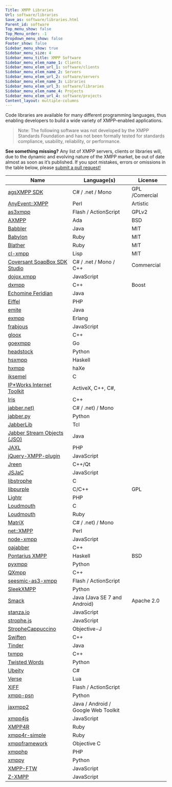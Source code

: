 ```yaml
---
Title: XMPP Libraries
Url: software/libraries
Save_as: software/libraries.html
Parent_id: software
Top_menu_show: false
Top_Menu_order: -1
Dropdown_menu_show: false
Footer_show: false
Sidebar_menu_show: true
Sidebar_menu_size: 4
Sidebar_menu_title: XMPP Software
Sidebar_menu_elem_name_1: Clients
Sidebar_menu_elem_url_1: software/clients
Sidebar_menu_elem_name_2: Servers
Sidebar_menu_elem_url_2: software/servers
Sidebar_menu_elem_name_3: Libraries
Sidebar_menu_elem_url_3: software/libraries
Sidebar_menu_elem_name_4: Projects
Sidebar_menu_elem_url_4: software/projects
Content_layout: multiple-columns
---
```


Code libraries are available for many different programming languages, thus enabling developers to build a wide variety of XMPP-enabled applications.

> Note: The following software was not developed by the XMPP Standards Foundation and has not been formally tested for standards compliance, usability, reliability, or performance.

__See something missing?__ Any list of XMPP servers, clients or libraries will, due to the dynamic and evolving nature of the XMPP market, be out of date almost as soon as it’s published. If you spot mistakes, errors or omissions in the table below, please [submit a pull request!](https://github.com/xsf/xmpp.org)

| Name                                          | Language(s)                         | License          |
|-------------------------------------------------------|-------------------------------------|------------------|
| [agsXMPP SDK](http://ag-software.net)           | C# / .net / Mono                    | GPL /Comercial |
| [AnyEvent::XMPP](http://ta-sa.org)                 | Perl                                | Artistic         |
| [as3xmpp](http://code.google.com)           | Flash / ActionScript                | GPLv2            |
| [AXMPP](http://orge.ada-ru.org)          | Ada                                 | BSD              |
| [Babbler](http://babbler-xmpp.blogspot.de)  | Java                                | MIT              |
| [Babylon](http://github.com)                | Ruby                                | MIT              |
| [Blather](http://adhearsion.com)            | Ruby                                | MIT              |
| [cl-xmpp](http://common-lisp.net)           | Lisp                                | MIT              |
| [Coversant SoapBox SDK Studio](http://coversant.com)             | C# / .net / Mono / C++              |Commercial |
| [dojox.xmpp](http://Website)                   | JavaScript                          |                  |
| [dxmpp](http://Website)                   | C++                                 | Boost            |
| [Echomine Feridian](http://Website)                   | Java                                |                  |
| [Eiffel](http://Website)                   | PHP                                 |                  |
| [emite](http://github.com)                | Java                                |                  |
| [exmpp](http://exmpp.org)                 | Erlang                              |                  |
| [frabjous](http://github.com)                | JavaScript                          |                  |
| [gloox](http://camaya.net)                | C++                                 |                  |
| [goexmpp](http://code.google.com)           | Go                                  |                  |
| [headstock](http://Website)                   | Python                              |                  |
| [hsxmpp](http://חנוך.se)                   | Haskell                             |                  |
| [hxmpp](http://hxmpp.disktree.net)        | haXe                                |                  |
| [iksemel](http://code.google.com)           | C                                   |                  |
| [IP*Works Internet Toolkit](https://www.nsoftware.com/ipworks/)                             | ActiveX, C++, C#,                   |                  |
| [Iris](https://github.com/psi-im/iris)                   | C++                                 |                  |
| [jabber.net)](http://code.google.com)           | C# / .net) / Mono                    |                  |
| [jabber.py](http://Website)                   | Python                              |                  |
| [JabberLib](http://coccinella.im)             | Tcl                                 |                  |
| [Jabber Stream Objects (JSO)](http://Website)                   | Java                                |                  |
| [JAXL](http://code.google.com)           | PHP                                 |                  |
| [jQuery-XMPP-plugin](http://github.com)                | JavaScript                          |                  |
| [Jreen](http://qutim.org)                 | C++/Qt                              |                  |
| [JSJaC](http://github.com)                | JavaScript                          |                  |
| [libstrophe](http://strophe.im)                | C                                   |                  |
| [libpurple](https://developer.pidgin.im/wiki/WhatIsLibpurple)                | C/C++                                   | GPL              |
| [Lightr](http://code.google.com)           | PHP                                 |                  |
| [Loudmouth](http://Website)                   | C                                   |                  |
| [Loudmouth](http://Website)                   | Ruby                                |                  |
| [MatriX](http://ag-software.net)           | C# / .net) / Mono                    |       |
| [net::XMPP](http://Website)                   | Perl                                |                  |
| [node-xmpp](http://http://node-xmpp.org)      | JavaScript                          |                  |        
| [oajabber](http://Website)                   | C++                                 |                  |
| [Pontarius XMPP](http://github.com)                | Haskell                             | BSD              |
| [pyxmpp](http://Website)                   | Python                              |                  |
| [QXmpp](http://code.google.com)           | C++                                 |                  |
| [seesmic-as3-xmpp](http://code.google.com)           | Flash / ActionScript                |                  |
| [SleekXMPP](http://github.com)                | Python                              |                  |
| [Smack](http://igniterealtime.org)        | Java (Java SE 7 and Android)        | Apache 2.0       |
| [stanza.io](http://github.com)                | JavaScript                          |                  |
| [strophe.js](http://Website)                   | JavaScript                          |                  |
| [StropheCappuccino](http://github.com)                | Objective-J                         |                  |
| [Swiften](http://swift.im)                  | C++                                 |                  |
| [Tinder](http://igniterealtime.org)        | Java                                |                  |
| [txmpp](http://github.com)                | C++                                 |                  |
| [Twisted Words](http://twistedmatrix.com)         | Python                              |                  |
| [Ubeity](http://github.com)                | C#                                  |                  |
| [Verse](http://Website)                   | Lua                                 |                  |
| [XIFF](http://igniterealtime.org)        | Flash / ActionScript                |                  |
| [xmpp-psn](http://code.google.com)           | Python                              |                  |
| [jaxmpp2](http://Website)                   | Java / Android / Google Web Toolkit |                  |
| [xmpp4js](http://Website)                   | JavaScript                          |                  |
| [XMPP4R](http://Website)                   | Ruby                                |                  |
| [xmpp4r-simple](http://code.google.com)           | Ruby                                |                  |
| [xmppframework](http://github.com)                | Objective C                         |                  |
| [xmpphp](http://code.google.com)           | PHP                                 |                  |
| [xmppy](http://Website)                   | Python                              |                  |
| [XMPP-FTW](https://github.com/xmpp-ftw) | JavaScript                          |                  | 
| [Z-XMPP](http://ivan.vucica.net)           | JavaScript                          |                  |

